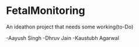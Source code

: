 # FetalMonitoring
An ideathon project that needs some working(to-Do)

-Aayush Singh
-Dhruv Jain
-Kaustubh Agarwal
